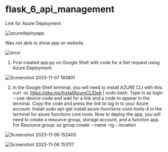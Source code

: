 # flask_6_api_management

Link for Azure Deployment

![azuredeployapp](https://github.com/rshaikh95/flask_6_api_management/assets/141374132/26b7557d-9773-4a31-9a98-4209a671b11a)

Was not able to show app on website

![error](https://github.com/rshaikh95/flask_6_api_management/assets/141374132/db18ba85-cb67-4116-906b-379082282907)

1. First created app.py on Google Shell with code for a Get request using Azure Deployment

![Screenshot 2023-11-07 183801](https://github.com/rshaikh95/flask_6_api_management/assets/141374132/e05dc723-8f78-4d1c-bec8-3b9c0f909e82)

2. In the Google Shell terminal, you will need to install AZURE CLI with this: curl -sL https://aka.ms/InstallAzureCLIDeb | sudo bash.
  Type in az login --use-device-code and wait for a link and a code to appear in the terminal. Copy the code and press the link to log in to your Azure account. 
  Install sudo apt-get install azure-functions-core-tools-4 in the terminal for azure functions core tools.
  Now to deploy the app, you will need to create a resource group, storage account, and a function app.
  For Resource group:  az group create --name <put the resource group name here that you want to create>-rg --location <insert location>

![Screenshot 2023-11-06 152405](https://github.com/rshaikh95/flask_6_api_management/assets/141374132/b75e74ac-3231-43bf-99ba-fb8c5d2d6004)

![Screenshot 2023-11-06 153117](https://github.com/rshaikh95/flask_6_api_management/assets/141374132/a6214bf5-bc5b-4363-a788-1e09135b64ac)


